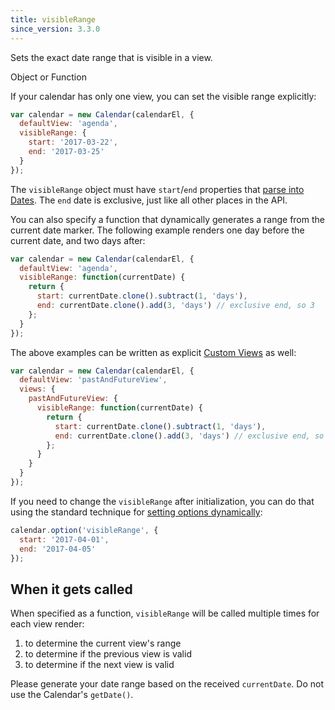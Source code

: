 ```yaml
---
title: visibleRange
since_version: 3.3.0
---
```


Sets the exact date range that is visible in a view.

<div class='spec' markdown='1'>
Object or Function
</div>

If your calendar has only one view, you can set the visible range explicitly:

```js
var calendar = new Calendar(calendarEl, {
  defaultView: 'agenda',
  visibleRange: {
    start: '2017-03-22',
    end: '2017-03-25'
  }
});
```

The `visibleRange` object must have `start`/`end` properties that [parse into Dates](date-parsing). The `end` date is exclusive, just like all other places in the API.

You can also specify a function that dynamically generates a range from the current date marker. The following example renders one day before the current date, and two days after:

```js
var calendar = new Calendar(calendarEl, {
  defaultView: 'agenda',
  visibleRange: function(currentDate) {
    return {
      start: currentDate.clone().subtract(1, 'days'),
      end: currentDate.clone().add(3, 'days') // exclusive end, so 3
    };
  }
});
```

The above examples can be written as explicit [Custom Views](custom-view-with-settings) as well:

```js
var calendar = new Calendar(calendarEl, {
  defaultView: 'pastAndFutureView',
  views: {
    pastAndFutureView: {
      visibleRange: function(currentDate) {
        return {
          start: currentDate.clone().subtract(1, 'days'),
          end: currentDate.clone().add(3, 'days') // exclusive end, so 3
        };
      }
    }
  }
});
```

If you need to change the `visibleRange` after initialization, you can do that using the standard technique for [setting options dynamically](dynamic-options):

```js
calendar.option('visibleRange', {
  start: '2017-04-01',
  end: '2017-04-05'
});
```

## When it gets called

When specified as a function, `visibleRange` will be called multiple times for each view render:

1. to determine the current view's range
2. to determine if the previous view is valid
3. to determine if the next view is valid

Please generate your date range based on the received `currentDate`. Do not use the Calendar's `getDate()`.
